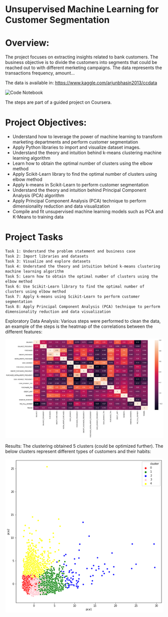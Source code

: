 # Unsupervised Machine Learning for Customer Segmentation

Overview:
========
The project focuses on extracting insights related to bank customers.
The business objective is to divide the customers into segments that could be reached out to with different merketing campaigns.
The data represents the transactions frequency, amount...

The data is available in: https://www.kaggle.com/arjunbhasin2013/ccdata 

![Code Notebook](/Unsupervised_ML_K_Means_Customer_Segmentation.ipynb)

The steps are part of a guided project on Coursera. 

Project Objectives:
===========
* Understand how to leverage the power of machine learning to transform marketing departments and perform customer segmentation
* Apply Python libraries to import and visualize dataset images.
* Understand the theory and intuition behind k-means clustering machine learning algorithm
* Learn how to obtain the optimal number of clusters using the elbow method
* Apply Scikit-Learn library to find the optimal number of clusters using elbow method
* Apply k-means in Scikit-Learn to perform customer segmentation
* Understand the theory and intuition behind Principal Component Analysis (PCA) algorithm
* Apply Principal Component Analysis (PCA) technique to perform dimensionality reduction and data visualization
* Compile and fit unsupervised machine learning models such as PCA and K-Means to training data

Project Tasks
===========

    Task 1: Understand the problem statement and business case    
    Task 2: Import libraries and datasets    
    Task 3: Visualize and explore datasets    
    Task 4: Understand the theory and intuition behind k-means clustering machine learning algorithm    
    Task 5: Learn how to obtain the optimal number of clusters using the elbow method    
    Task 6: Use Scikit-Learn library to find the optimal number of clusters using elbow method    
    Task 7: Apply k-means using Scikit-Learn to perform customer segmentation    
    Task 8: Apply Principal Component Analysis (PCA) technique to perform dimensionality reduction and data visualization    

Exploratory Data Analysis:
Various steps were performed to clean the data, an example of the steps is the heatmap of the correlations between the different features:

![Correlations](features_heatmap.png)

Results:
The clustering obtained 5 clusters (could be optimized further). The below clusters represent different types of customers and their habits:

![Result Clusters](clusters.png)
